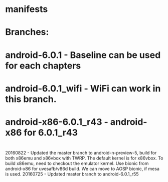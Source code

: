 #
# manifests
# Branches:
# android-6.0.1         - Baseline can be used for each chapters
# android-6.0.1_wifi    - WiFi can work in this branch.
# android-x86-6.0.1_r43 - android-x86 for 6.0.1_r43
#
20160822 - Updated the master branch to android-n-preview-5, build for both x86emu and x86vbox with TWRP.
           The default kernel is for x86vbox. To build x86emu, need to checkout the emulator kernel.
           Use bionic from android-x86 for uvesafb/v86d build. We can move to AOSP bionic, if mesa is used.
20160725 - Updated master branch to android-6.0.1_r55

